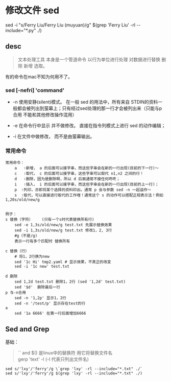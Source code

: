 # 修改文件  sed


sed -i "s/Ferry Liu/Ferry Liu (muyuan)/g" $(grep 'Ferry Liu' -rl --include="*.py" ./)


## desc
> 文本处理工具 本身是一个管道命令 以行为单位进行处理 对数据进行替换 删除 新增 选取。 

有的命令在mac不知为何用不了。


### sed [-nefri] 'command' 

- -n 使用安静(silent)模式。
    在一般 sed 的用法中，所有来自 STDIN的资料一般都会被列出到萤幕上；只有经过sed处理的那一行才会被列出来（只能与p合用 不能和其他修改操作混用）

- -e 在命令行中显示 并不做修改。
    直接在指令列模式上进行 sed 的动作编辑；

- -i 在文件中做修改， 而不是由萤幕输出。


### 常用命令
    常用命令：
        a   ∶新增， a 的后面可以接字串，而这些字串会在新的一行出现(目前的下一行)～
        c   ∶取代， c 的后面可以接字串，这些字串可以取代 n1,n2 之间的行！
        d   ∶删除，因为是删除啊，所以 d 后面通常不接任何咚咚；
        i   ∶插入， i 的后面可以接字串，而这些字串会在新的一行出现(目前的上一行)；
        p  ∶列印，亦即将某个选择的资料印出。通常 p 会与参数 sed -n 一起运作～
        s  ∶取代，可以直接进行取代的工作哩！通常这个 s 的动作可以搭配正规表示法！例如 1,20s/old/new/g 


    例子：
    s 替换（字符）    (只有一个s时代表替换所有行)
        sed -e 1,3s/old/new/g test.txt 先展示替换效果
        sed -i 1,3s/old/new/g test.txt 修改1，2, 3行
        #g（不是/g)
        表示一行有多个匹配时 替换所有
        
    c 替换（行）
        # 将1，2行换为new 
        sed '1c Hi' tmp2.yaml # 显示效果，不真正的改变
        sed -i '1c new' test.txt
        
    d 删除
        sed 1,2d test.txt 删除1，2行 (sed '1,2d' test.txt)
        sed '$d'  删除最后一行
    p 与-n合用
        sed -n '1,2p' 显示1，2行
        sed -n '/test/p' 显示存在test的行
    a
        sed '1a 6666' 在第一行后面增加6666
      
## Sed and Grep
 基础：  
> `` and $() 是linux中的替换符 用它将替换文件名  
> gerp 'text' -l (-l 代表只列出文件名) 
>  
> 


  ```  
 sed s/'lxy'/'ferry'/g \`grep 'lxy' -rl --include="*.txt" ./`  
 sed s/'lxy'/'ferry'/g $(grep 'lxy' -rl --include="*.txt" ./)
 ```